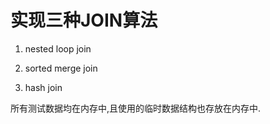 # 实现三种JOIN算法

1. nested loop join

2. sorted merge join

3. hash join

所有测试数据均在内存中,且使用的临时数据结构也存放在内存中.

